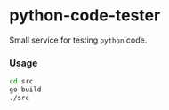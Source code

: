 # python-code-tester

Small service for testing `python` code.

### Usage

```bash
cd src
go build
./src
```
